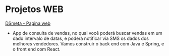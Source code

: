 # Projetos WEB

[DSmeta - Pagina web](https://dsmeta-tiagopimentel.netlify.app/)

- App de consulta de vendas, no qual você poderá buscar vendas em um dado intervalo de datas, e poderá notificar via SMS os dados dos melhores vendedores. Vamos construir o back end com Java e Spring, e o front end com React.
